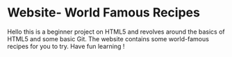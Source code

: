 # Website- World Famous Recipes
Hello this is a beginner project on HTML5 and revolves around the basics of HTML5 and some basic Git.
The website contains some world-famous recipes for you to try. 
Have fun learning !
